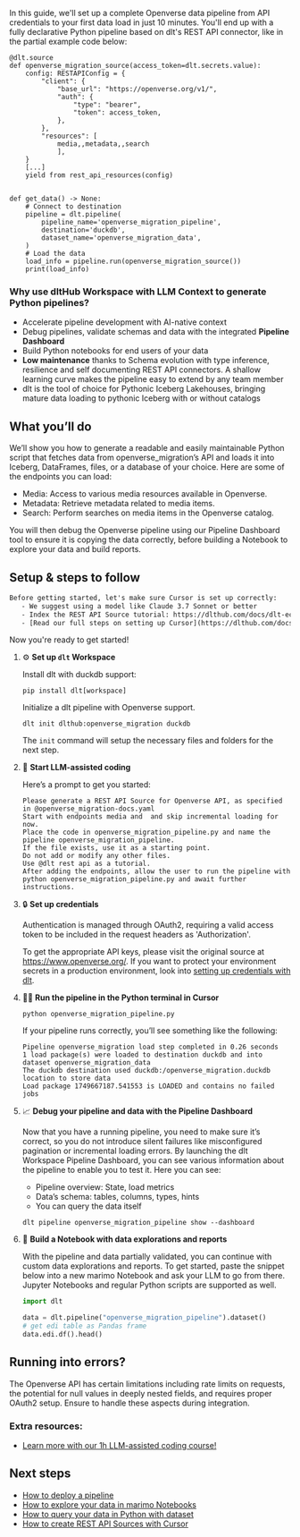 In this guide, we'll set up a complete Openverse data pipeline from API credentials to your first data load in just 10 minutes. You'll end up with a fully declarative Python pipeline based on dlt's REST API connector, like in the partial example code below:

```python-outcome
@dlt.source
def openverse_migration_source(access_token=dlt.secrets.value):
    config: RESTAPIConfig = {
        "client": {
            "base_url": "https://openverse.org/v1/",
            "auth": {
                "type": "bearer",
                "token": access_token,
            },
        },
        "resources": [
            media,,metadata,,search
            ],
    }
    [...]
    yield from rest_api_resources(config)


def get_data() -> None:
    # Connect to destination
    pipeline = dlt.pipeline(
        pipeline_name='openverse_migration_pipeline',
        destination='duckdb',
        dataset_name='openverse_migration_data', 
    )
    # Load the data
    load_info = pipeline.run(openverse_migration_source())
    print(load_info) 
```

### Why use dltHub Workspace with LLM Context to generate Python pipelines?

- Accelerate pipeline development with AI-native context
- Debug pipelines, validate schemas and data with the integrated **Pipeline Dashboard**
- Build Python notebooks for end users of your data
- **Low maintenance** thanks to Schema evolution with type inference, resilience and self documenting REST API connectors. A shallow learning curve makes the pipeline easy to extend by any team member
- dlt is the tool of choice for Pythonic Iceberg Lakehouses, bringing mature data loading to pythonic Iceberg with or without catalogs

## What you’ll do

We’ll show you how to generate a readable and easily maintainable Python script that fetches data from openverse_migration’s API and loads it into Iceberg, DataFrames, files, or a database of your choice. Here are some of the endpoints you can load:

- Media: Access to various media resources available in Openverse.
- Metadata: Retrieve metadata related to media items.
- Search: Perform searches on media items in the Openverse catalog.

You will then debug the Openverse pipeline using our Pipeline Dashboard tool to ensure it is copying the data correctly, before building a Notebook to explore your data and build reports.

## Setup & steps to follow

```default
Before getting started, let's make sure Cursor is set up correctly:
   - We suggest using a model like Claude 3.7 Sonnet or better
   - Index the REST API Source tutorial: https://dlthub.com/docs/dlt-ecosystem/verified-sources/rest_api/ and add it to context as **@dlt rest api**
   - [Read our full steps on setting up Cursor](https://dlthub.com/docs/dlt-ecosystem/llm-tooling/cursor-restapi#23-configuring-cursor-with-documentation)
```

Now you're ready to get started!

1. ⚙️ **Set up `dlt` Workspace**
    
    Install dlt with duckdb support:
    ```shell
    pip install dlt[workspace]
    ```

    Initialize a dlt pipeline with Openverse support.
    ```shell
    dlt init dlthub:openverse_migration duckdb
    ```

    The `init` command will setup the necessary files and folders for the next step.
    
2. 🤠 **Start LLM-assisted coding**
    
    Here’s a prompt to get you started:
    
    ```prompt
    Please generate a REST API Source for Openverse API, as specified in @openverse_migration-docs.yaml 
    Start with endpoints media and  and skip incremental loading for now. 
    Place the code in openverse_migration_pipeline.py and name the pipeline openverse_migration_pipeline. 
    If the file exists, use it as a starting point. 
    Do not add or modify any other files. 
    Use @dlt rest api as a tutorial. 
    After adding the endpoints, allow the user to run the pipeline with python openverse_migration_pipeline.py and await further instructions.
    ```

    
3. 🔒 **Set up credentials** 
    
    Authentication is managed through OAuth2, requiring a valid access token to be included in the request headers as 'Authorization'.
    
    To get the appropriate API keys, please visit the original source at https://www.openverse.org/.
    If you want to protect your environment secrets in a production environment, look into [setting up credentials with dlt](https://dlthub.com/docs/walkthroughs/add_credentials).
    
4. 🏃‍♀️ **Run the pipeline in the Python terminal in Cursor**
    
    ```shell
    python openverse_migration_pipeline.py
    ```
    
    If your pipeline runs correctly, you’ll see something like the following:
    
    ```shell
    Pipeline openverse_migration load step completed in 0.26 seconds
    1 load package(s) were loaded to destination duckdb and into dataset openverse_migration_data
    The duckdb destination used duckdb:/openverse_migration.duckdb location to store data
    Load package 1749667187.541553 is LOADED and contains no failed jobs
    ```
    
5. 📈 **Debug your pipeline and data with the Pipeline Dashboard**

    Now that you have a running pipeline, you need to make sure it’s correct, so you do not introduce silent failures like misconfigured pagination or incremental loading errors. By launching the dlt Workspace Pipeline Dashboard, you can see various information about the pipeline to enable you to test it. Here you can see:
    - Pipeline overview: State, load metrics
    - Data’s schema: tables, columns, types, hints
    - You can query the data itself
    
    ```shell
    dlt pipeline openverse_migration_pipeline show --dashboard
    ```
    
6. 🐍 **Build a Notebook with data explorations and reports**

    With the pipeline and data partially validated, you can continue with custom data explorations and reports. To get started, paste the snippet below into a new marimo Notebook and ask your LLM to go from there. Jupyter Notebooks and regular Python scripts are supported as well.

    
    ```python
    import dlt

   data = dlt.pipeline("openverse_migration_pipeline").dataset()
   # get edi table as Pandas frame
   data.edi.df().head()
    ```

## Running into errors?

The Openverse API has certain limitations including rate limits on requests, the potential for null values in deeply nested fields, and requires proper OAuth2 setup. Ensure to handle these aspects during integration.

### Extra resources:

- [Learn more with our 1h LLM-assisted coding course!](https://www.youtube.com/watch?v=GGid70rnJuM)

## Next steps

- [How to deploy a pipeline](https://dlthub.com/docs/walkthroughs/deploy-a-pipeline)
- [How to explore your data in marimo Notebooks](https://dlthub.com/docs/general-usage/dataset-access/marimo)
- [How to query your data in Python with dataset](https://dlthub.com/docs/general-usage/dataset-access/dataset)
- [How to create REST API Sources with Cursor](https://dlthub.com/docs/dlt-ecosystem/llm-tooling/cursor-restapi)